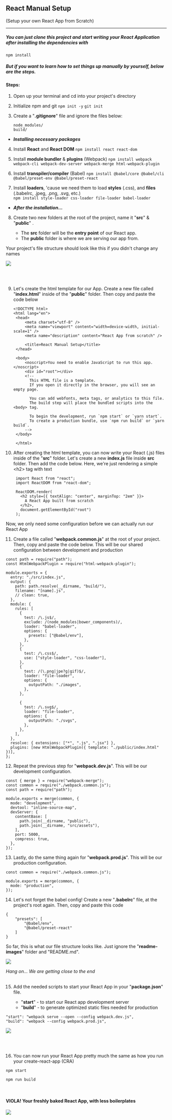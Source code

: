 ## React Manual Setup

(Setup your own React App from Scratch)

---

##### _You can just clone this project and start writing your React Application after installing the dependencies with_

```
npm install
```

##### _But if you want to learn how to set things up manually by yourself, below are the steps._

#### Steps:

1. Open up your terminal and cd into your project's directory

2. Initialize npm and git
   `npm init -y`
   `git init`

3. Create a "**.gitignore**" file and ignore the files below:

   ```
   node_modules/
   build/
   ```

- **_Installing necessary packages_**

4. Install **React** and **React DOM**
   `npm install react react-dom`
   <br>
5. Install **module bundler** & **plugins** (Webpack)
   `npm install webpack webpack-cli webpack-dev-server webpack-merge html-webpack-plugin`
   <br>
6. Install **transpiler/compiler** (Babel)
   `npm install @babel/core @babel/cli @babel/preset-env @babel/preset-react`
   <br>

7. Install **loaders**, 'cause we need them to load **styles** (.css), and **files** (.babelrc, .jpeg, .png, .svg, etc.)  
   `npm install style-loader css-loader file-loader babel-loader`
   <br>

- _**After the installation...**_

8. Create two new folders at the root of the project, name it "**src**" & "**public**" .

   - The **src** folder will be the **entry point** of our React app.
   - The **public** folder is where we are serving our app from.

Your project's file structure should look like this if you didn't change any names

<img src="readme-images/structure.png">

<br><br>

9. Let's create the html template for our App.
   Create a new file called "**index.html**" inside of the "**public**" folder. Then copy and paste the code below

   ```
   <!DOCTYPE html>
   <html lang="en">
    <head>
        <meta charset="utf-8" />
        <meta name="viewport" content="width=device-width, initial-scale=1" />
        <meta name="description" content="React App from scratch" />

        <title>React Manual Setup</title>
    </head>

    <body>
        <noscript>You need to enable JavaScript to run this app.</noscript>
        <div id="root"></div>
        <!--
          This HTML file is a template.
          If you open it directly in the browser, you will see an empty page.

          You can add webfonts, meta tags, or analytics to this file.
          The build step will place the bundled scripts into the <body> tag.

          To begin the development, run `npm start` or `yarn start`.
          To create a production bundle, use `npm run build` or `yarn build`.
        -->
    </body>

    </html>
   ```

10. After creating the html template, you can now write your React (.js) files inside of the "**src**" folder.
    Let's create a new **index.js** file inside **src** folder. Then add the code below.
    Here, we're just rendering a simple \<h2> tag with text

    ```
     import React from "react";
     import ReactDOM from "react-dom";

     ReactDOM.render(
       <h2 style={{ textAlign: "center", marginTop: "2em" }}>
         A React App built from scratch
       </h2>,
       document.getElementById("root")
     );
    ```

Now, we only need some configuration before we can actually run our React App

11. Create a file called "**webpack.common.js**" at the root of your project. Then, copy and paste the code below. This will be our shared configuration between development and production

```
const path = require("path");
const HtmlWebpackPlugin = require("html-webpack-plugin");

module.exports = {
  entry: "./src/index.js",
  output: {
    path: path.resolve(__dirname, "build/"),
    filename: "[name].js",
    // clean: true,
  },
  module: {
    rules: [
      {
        test: /\.js$/,
        exclude: /(node_modules|bower_components)/,
        loader: "babel-loader",
        options: {
          presets: ["@babel/env"],
        },
      },
      {
        test: /\.css$/,
        use: ["style-loader", "css-loader"],
      },
      {
        test: /(\.png|jpe?g|gif)$/,
        loader: "file-loader",
        options: {
          outputPath: "./images",
        },
      },

      {
        test: /\.svg$/,
        loader: "file-loader",
        options: {
          outputPath: "./svgs",
        },
      },
    ],
  },
  resolve: { extensions: ["*", ".js", ".jsx"] },
  plugins: [new HtmlWebpackPlugin({ template: "./public/index.html" })],
};
```

12. Repeat the previous step for "**webpack.dev.js**". This will be our development configuration.

```
const { merge } = require("webpack-merge");
const common = require("./webpack.common.js");
const path = require("path");

module.exports = merge(common, {
  mode: "development",
  devtool: "inline-source-map",
  devServer: {
    contentBase: [
      path.join(__dirname, "public"),
      path.join(__dirname, "src/assets"),
    ],
    port: 5000,
    compress: true,
  },
});
```

13. Lastly, do the same thing again for "**webpack.prod.js**". This will be our production configuration.

```const { merge } = require("webpack-merge");
const common = require("./webpack.common.js");

module.exports = merge(common, {
  mode: "production",
});
```

14. Let's not forget the babel config! Create a new "**.babelrc**" file, at the project's root again. Then, copy and paste this code

```
{
    "presets": [
        "@babel/env",
        "@babel/preset-react"
    ]
}
```

So far, this is what our file structure looks like. Just ignore the "**readme-images**" folder and "README.md".

<img src="readme-images/structure2.png">

_Hang on... We are getting close to the end_
<br> <br>

15. Add the needed scripts to start your React App in your "**package.json**" file.

    - "**start**" - to start our React app development server
    - "**build**" - to generate optimized static files needed for production

```
"start": "webpack serve --open --config webpack.dev.js",
"build": "webpack --config webpack.prod.js",
```

<img src="readme-images/scripts.png">

<br> <br>

16. You can now run your React App pretty much the same as how you run your create-react-app (CRA)

```
npm start
```

```
npm run build
```

<br>

#### VIOLA! Your freshly baked React App, with less boilerplates

<img src="readme-images/screenshot.png">
